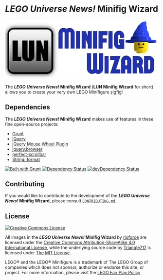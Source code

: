 # _LEGO Universe News!_ Minifig Wizard #

![LUN Minifig Wizard Logo](Logo/LUN-Minifig-Wizard-Small.png)

The **_LEGO Universe News!_ Minifig Wizard** (**LUN Minifig Wizard** for short) allows you to create your very own LEGO Minifigure [sigfig](http://www.brothers-brick.com/lego-glossary/#Sigfig)!

## Dependencies ##

The **_LEGO Universe News!_ Minifig Wizard** makes use of features in these fine open-source projects:

* [Grunt](http://gruntjs.com/)
* [jQuery](https://jquery.com/)
* [jQuery Mouse Wheel Plugin](https://github.com/brandonaaron/jquery-mousewheel/)
* [jquery.browser](https://github.com/gabceb/jquery-browser-plugin/)
* [perfect-scrollbar](https://github.com/noraesae/perfect-scrollbar/)
* [String::format](https://github.com/davidchambers/string-format/)

[![Built with Grunt](https://cdn.gruntjs.com/builtwith.png)](http://gruntjs.com/) [![Dependency Status](https://david-dm.org/LEGOUniverseNews/LUN-Minifig-Wizard.svg?theme=shields.io)](https://david-dm.org/LEGOUniverseNews/LUN-Minifig-Wizard) [![devDependency Status](https://david-dm.org/LEGOUniverseNews/LUN-Minifig-Wizard/dev-status.svg?theme=shields.io)](https://david-dm.org/LEGOUniverseNews/LUN-Minifig-Wizard#info=devDependencies)

## Contributing ##

If you would like to contribute to the development of the **_LEGO Universe News!_ Minifig Wizard**,
please consult [`CONTRIBUTING.md`](Developer/CONTRIBUTING.md).

## License ##

[![Creative Commons License](http://i.creativecommons.org/l/by-sa/4.0/88x31.png)](http://creativecommons.org/licenses/by-sa/4.0)

All images in the **_LEGO Universe News!_ Minifig Wizard** by [rioforce](http://rioforce.WordPress.com/) are licensed under the [Creative Commons Attribution-ShareAlike 4.0 International License](http://creativecommons.org/licenses/by-sa/4.0/),
while the underlying source code by [Triangle717](http://Triangle717.WordPress.com/) is licensed under [The MIT License](http://opensource.org/licenses/MIT).

LEGO&reg; and the LEGO&reg; Minifigure is a trademark of The LEGO Group of companies which does not sponsor, authorize or endorse this site, or project. For more information, please visit the [LEGO Fair Play Policy](http://aboutus.lego.com/en-us/legal-notice/fair-play)
